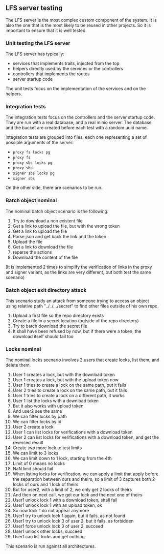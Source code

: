 ## LFS server testing

The LFS server is the most complex custom component of the system. It is also the one that is the most likely to be reused in other projects. So it is important to ensure that it is well tested.

### Unit testing the LFS server

The LFS server has typically:

- services that implements traits, injected from the top
- helpers directly used by the services or the controllers
- controllers that implements the routes
- server startup code

The unit tests focus on the implementation of the services and on the helpers. 

### Integration tests

The integration tests focus on the controllers and the server startup code. They are run with a real database, and a real minio server. The database and the bucket are created before each test with a random uuid name. 

Integration tests are grouped into files, each one representing a set of possible arguments of the server: 

- `proxy fs locks pg`
- `proxy fs`
- `proxy sbs locks pg`
- `proxy sbs`
- `signer sbs locks pg`
- `signer sbs`

On the other side, there are scenarios to be run. 

### Batch object nominal

The nominal batch object scenario is the following:

1) Try to download a non existent file
2) Get a link to upload the file, but with the wrong token
3) Get a link to upload the file
4) Parse json and get back the link and the token
5) Upload the file
6) Get a link to download the file
7) reparse the actions
8) Download the content of the file

(It is implemented 2 times to simplify the verification of links in the proxy and signer variant, as the links are very different, but both test the same scenario)

### Batch object exit directory attack

This scenario study an attack from someone trying to access an object using relative path "../../.../secret" to find other files outside of his own repo. 

1) Upload a first file so the repo directory exists
2) Create a file in a secret location (outside of the repo directory)
3) Try to batch download the secret file
4) It shall have been refused by now, but if there were a token, the download itself should fail too

### Locks nominal

The nominal locks scenario involves 2 users that create locks, list them, and delete them.

1) User 1 creates a lock, but with the download token
2) User 1 creates a lock, but with the upload token now
3) User 1 tries to create a lock on the same path, but it fails
4) User 2 tries to create a lock on the same path, but it fails
5) User 1 tries to create a lock on a different path, it works
6) User 1 list the locks with a download token
7) But it also works with upload token
8) And user2 see the same
9) We can filter locks by path
10) We can filter locks by id
11) User 2 create a lock
12) User 1 can list locks for verifications with a download token
13) User 2 can list locks for verifications with a download token, and get the reversed result
14) Create two more lock to test limits
15) We can limit to 3 locks
16) We can limit down to 1 lock, starting from the 4th
17) Limit of 0 means no locks
18) NaN limit should fail
19) When listing locks for verification, we can apply a limit that apply before the separation between ours and theirs, so a limit of 3 captures both 2 locks of ours and 1 lock of theirs
20) But for user2, with a limit of 2, we only get 2 locks of theirs
21) And then on next call, we get our lock and the next one of theirs
22) User1 unlock lock 1 with a download token, shall fail
23) User1 unlock lock 1 with an upload token, ok
24) So now lock 1 do not appear anymore
25) User1 try to unlock lock 1 again, but it fails, as not found
26) User1 try to unlock lock 3 of user 2, but it fails, as forbidden
26) User1 force unlock lock 3 of user 2, succeed
27) User1 unlock other locks, succeed
28) User1 can list locks and get nothing

This scenario is run against all architectures.
